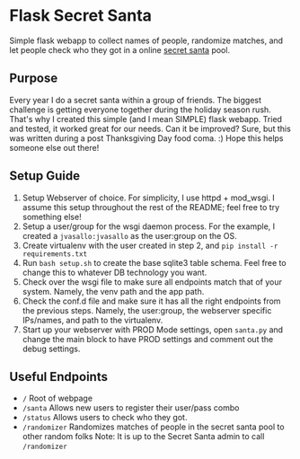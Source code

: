 Flask Secret Santa
==================
Simple flask webapp to collect names of people, randomize matches, and let people check who they got in a online [secret santa](https://en.wikipedia.org/wiki/Secret_Santa) pool.

Purpose
-------
Every year I do a secret santa within a group of friends. The biggest challenge is getting everyone together during the holiday season rush. That's why I created this simple (and I mean SIMPLE) flask webapp. Tried and tested, it worked great for our needs. Can it be improved? Sure, but this was written during a post Thanksgiving Day food coma. :) Hope this helps someone else out there!

Setup Guide
-----------
1. Setup Webserver of choice. For simplicity, I use httpd + mod_wsgi. I assume this setup throughout the rest of the README; feel free to try something else!
2. Setup a user/group for the wsgi daemon process. For the example, I created a `jvasallo:jvasallo` as the user:group on the OS.
3. Create virtualenv with the user created in step 2, and `pip install -r requirements.txt`
4. Run `bash setup.sh` to create the base sqlite3 table schema. Feel free to change this to whatever DB technology you want.
5. Check over the wsgi file to make sure all endpoints match that of your system. Namely, the venv path and the app path.
6. Check the conf.d file and make sure it has all the right endpoints from the previous steps. Namely, the user:group, the webserver specific IPs/names, and path to the virtualenv.
7. Start up your webserver with PROD Mode settings, open `santa.py` and change the main block to have PROD settings and comment out the debug settings.

Useful Endpoints
----------------
*  `/` Root of webpage
*  `/santa` Allows new users to register their user/pass combo
*  `/status` Allows users to check who they got. 
*  `/randomizer` Randomizes matches of people in the secret santa pool to other random folks
    Note: It is up to the Secret Santa admin to call `/randomizer`

